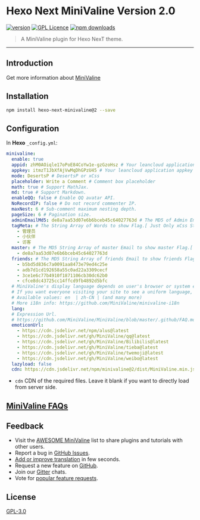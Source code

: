 # Hexo Next MiniValine Version 2.0
[![version](https://img.shields.io/github/release/MiniValine/hexo-next-minivaline.svg?style=flat-square)](https://github.com/MiniValine/hexo-next-minivaline/releases)
[![GPL Licence](https://cdn.jsdelivr.net/gh/MHuiG/imgbed/github/gpl.svg)](https://opensource.org/licenses/GPL-3.0/) 
[![npm downloads](https://img.shields.io/npm/dm/hexo-next-minivaline.svg?style=flat-square)](https://www.npmjs.com/package/hexo-next-minivaline)

>A MiniValine plugin for Hexo NexT theme.
------------------------------
## Introduction

Get more information about [MiniValine](https://github.com/MiniValine/MiniValine)

## Installation

``` bash
npm install hexo-next-minivaline@2 --save
```

## Configuration
In **Hexo** `_config.yml`:
```yml
minivaline:
  enable: true
  appid: zhM0AOiqle17oPoE84CoYw1e-gzGzoHsz # Your leancloud application appid
  appkey: itmzT1JbXfAjVwMqDhGPzU45 # Your leancloud application appkey
  mode: DesertsP # DesertsP or xCss
  placeholder: Write a Comment # Comment box placeholder
  math: true # Support MathJax.
  md: true # Support Markdown.
  enableQQ: false # Enable QQ avatar API.
  NoRecordIP: false # Do not record commenter IP.
  maxNest: 6 # Sub-comment maximum nesting depth.
  pageSize: 6 # Pagination size.
  adminEmailMd5: de8a7aa53d07e6b6bceb45c64027763d # The MD5 of Admin Email to show Admin Flag.[ Just Only DesertsP Style mode]
  tagMeta: # The String Array of Words to show Flag.[ Just Only xCss Style mode]
    - 管理员
    - 小伙伴
    - 访客
  master: # The MD5 String Array of master Email to show master Flag.[ Just Only xCss Style mode]
    - de8a7aa53d07e6b6bceb45c64027763d
  friends: # The MD5 String Array of friends Email to show friends Flag. [ Just Only xCss Style mode]
    - b5bd5d836c7a0091aa8473e79ed4c25e
    - adb7d1cd192658a55c0ad22a3309cecf
    - 3ce1e6c77b4910f1871106cb30dc62b0
    - cfce8dc43725cc14ffcd9fb4892d5bfc
  # MiniValine's display language depends on user's browser or system environment
  # If you want everyone visiting your site to see a uniform language, you can set a force language value
  # Available values: en  | zh-CN | (and many more)
  # More i18n info: https://github.com/MiniValine/minivaline-i18n
  lang:
  # Expression Url.
  # https://github.com/MiniValine/MiniValine/blob/master/.github/FAQ.md#how-to-customize-emoticons
  emoticonUrl:
    - https://cdn.jsdelivr.net/npm/alus@latest
    - https://cdn.jsdelivr.net/gh/MiniValine/qq@latest
    - https://cdn.jsdelivr.net/gh/MiniValine/Bilibilis@latest
    - https://cdn.jsdelivr.net/gh/MiniValine/tieba@latest
    - https://cdn.jsdelivr.net/gh/MiniValine/twemoji@latest
    - https://cdn.jsdelivr.net/gh/MiniValine/weibo@latest
  lazyload: false
  cdn: https://cdn.jsdelivr.net/npm/minivaline@2/dist/MiniValine.min.js
```

- `cdn` CDN of the required files. Leave it blank if you want to directly load from server side.

## **[MiniValine FAQs](https://github.com/MiniValine/MiniValine/blob/master/.github/FAQ.md)**

## Feedback

* Visit the [AWESOME MiniValine](https://github.com/MiniValine/AWESOME-MiniValine) list to share plugins and tutorials with other users.
* Report a bug in [GitHub Issues][issues-bug-url].
* [Add or improve translation](https://crowdin.com/project/minivaline) in few seconds.
* Request a new feature on [GitHub][issues-feat-url].
* Join our [Gitter][gitter-url] chats.
* Vote for [popular feature requests][feat-req-vote-url].


## License

[GPL-3.0](https://github.com/MiniValine/hexo-next-minivaline/blob/master/LICENSE)


[issues-bug-url]: https://github.com/MiniValine/MiniValine/issues/new?assignees=&labels=Bug&template=bug-report.md
[issues-feat-url]: https://github.com/MiniValine/MiniValine/issues/new?assignees=&labels=Feature+Request&template=feature-request.md
[gitter-url]: https://gitter.im/thebestminivaline
[feat-req-vote-url]: https://github.com/MiniValine/MiniValine/issues?q=is%3Aopen+is%3Aissue+label%3A%22Feature+Request%22
